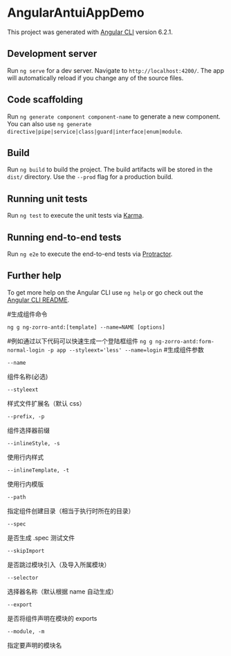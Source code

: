 # AngularAntuiAppDemo

This project was generated with [Angular CLI](https://github.com/angular/angular-cli) version 6.2.1.

## Development server

Run `ng serve` for a dev server. Navigate to `http://localhost:4200/`. The app will automatically reload if you change any of the source files.

## Code scaffolding

Run `ng generate component component-name` to generate a new component. You can also use `ng generate directive|pipe|service|class|guard|interface|enum|module`.

## Build

Run `ng build` to build the project. The build artifacts will be stored in the `dist/` directory. Use the `--prod` flag for a production build.

## Running unit tests

Run `ng test` to execute the unit tests via [Karma](https://karma-runner.github.io).

## Running end-to-end tests

Run `ng e2e` to execute the end-to-end tests via [Protractor](http://www.protractortest.org/).

## Further help

To get more help on the Angular CLI use `ng help` or go check out the [Angular CLI README](https://github.com/angular/angular-cli/blob/master/README.md).


#生成组件命令
```
ng g ng-zorro-antd:[template] --name=NAME [options]
```
#例如通过以下代码可以快速生成一个登陆框组件
```ng g ng-zorro-antd:form-normal-login -p app --styleext='less' --name=login```
#生成组件参数

`--name`

组件名称(必选)

`--styleext`

样式文件扩展名（默认 css）

`--prefix, -p`

组件选择器前缀

`--inlineStyle, -s`

使用行内样式

`--inlineTemplate, -t`

使用行内模版

`--path`

指定组件创建目录（相当于执行时所在的目录）

`--spec`

是否生成 .spec 测试文件

`--skipImport`

是否跳过模块引入（及导入所属模块）

`--selector`

选择器名称（默认根据 name 自动生成）

`--export`

是否将组件声明在模块的 exports

`--module, -m`

指定要声明的模块名
